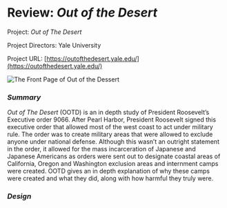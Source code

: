 # Review: _Out of the Desert_

Project: _Out of The Desert_ 

Project Directors: Yale University

Project URL: [https://outofthedesert.yale.edu/](https://outofthedesert.yale.edu/)

![The Front Page of Out of the Dessert](https://summerv1.github.io/summerv/images/frontpage.jpg)

### **_Summary_**

_Out of The Desert_ (OOTD) is an in depth study of President Roosevelt’s Executive order 9066. After Pearl Harbor, President Roosevelt signed this executive order that allowed most of the west coast to act under military rule. The order was to create military areas that were allowed to exclude anyone under national defense. Although this wasn’t an outright statement in the order, it allowed for the mass incarceration of Japanese and Japanese Americans as orders were sent out to designate coastal areas of California, Oregon and Washington exclusion areas and internment camps were created. OOTD gives an in depth explanation of why these camps were created and what they did, along with how harmful they truly were. 

### **_Design_**
